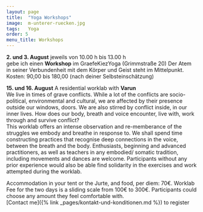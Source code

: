 ```yaml
---
layout: page
title:  "Yoga Workshops"
image:  m-unterer-ruecken.jpg
tags:   Yoga
order: 5
menu_title: Workshops
---
```

**2. und 3. August** jeweils von 10.00 h bis 13.00 h  
gebe ich einen **Workshop** im GraefeKiezYoga (Grimmstraße 20)
Der Atem in seiner Verbundenheit mit dem Körper und Geist steht im Mittelpunkt.
Kosten: 90,00 bis 180,00 (nach deiner Selbsteinschätzung)

**15. und 16. August** A residential worklab with **Varun**  
We live in times of grave conflicts. While a lot of the conflicts are socio- political,
environmental and cultural, we are affected by their presence outside our windows,
doors. We are also stirred by conflict inside, in our inner lives. How does our body, breath
and voice encounter, live with, work through and survive conflict?  
This worklab offers an intense observation and re-memberance of the struggles we
embody and breathe in response to. We shall spend time constructing practices that
recognise deep connections in the voice, between the breath and the body.
Enthusiasts, beginning and advanced practitioners, as well as teachers in any
embodied/ somatic tradition, including movements and dances are welcome.
Participants without any prior experience would also be able find solidarity in the
exercises and work attempted during the worklab.  

Accommodation in your tent or the Jurte, and food, per diem: 70€. Worklab Fee 
for the two days is a sliding scale from 100€ to 300€. Participants could choose 
any amount they feel comfortable with.  
[Contact me]({% link _pages/kontakt-und-konditionen.md %}) to register

